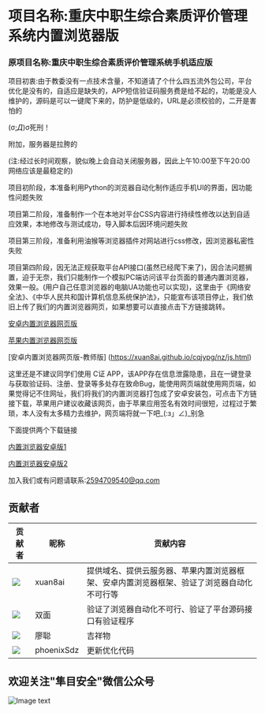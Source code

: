 # 项目名称:重庆中职生综合素质评价管理系统内置浏览器版
### 原项目名称:重庆中职生综合素质评价管理系统手机适应版

项目初衷:由于教委没有一点技术含量，不知道请了个什么四五流外包公司，平台优化是没有的，自适应是缺失的，APP短信验证码服务费是给不起的，功能是没人维护的，源码是可以一键爬下来的，防护是低级的，URL是必须校验的，二开是害怕的

(σ;*Д*)σ死刑！

附加，服务器是拉胯的

(注:经过长时间观察，貌似晚上会自动关闭服务器，因此上午10:00至下午20:00网络应该是最稳定的)

项目初阶段，本准备利用Python的浏览器自动化制作适应手机UI的界面，因功能性问题失败

项目第二阶段，准备制作一个在本地对平台CSS内容进行持续性修改以达到自适应效果，本地修改与测试成功，导入脚本后因环境问题失败

项目第三阶段，准备利用油猴等浏览器插件对网站进行css修改，因浏览器私密性失败

项目第四阶段，因无法正规获取平台API接口(虽然已经爬下来了)，因合法问题搁置，迫于无奈，我们只能制作一个模拟PC端访问该平台页面的普通内置浏览器，效果一般。(用户自己任意浏览器的电脑UA功能也可以实现)，这里由于《网络安全法》、《中华人民共和国计算机信息系统保护法》，只能宣布该项目停止，我们依旧上传了我们的内置浏览器网页，如果想要可以直接点击下方链接跳转。

[安卓内置浏览器网页版](https://xuan8ai.github.io/cqjypg/nz/)

[苹果内置浏览器网页版](http://iecf2e82.xy.procc.top/cqjypg/)

[安卓内置浏览器网页版-教师版]
(https://xuan8ai.github.io/cqjypg/nz/js.html)

这里还是不建议同学们使用 C证 APP，该APP存在信息泄露隐患，且在一键登录与获取验证码、注册、登录等多处存在致命Bug，能使用网页端就使用网页端，如果觉得记不住网址，我们将我们的内置浏览器打包成了安卓安装包，可点击下方链接下载，苹果用户建议收藏该网页，由于苹果应用签名有效时间很短，过程过于繁琐，本人没有太多精力去维护，网页端将就一下吧_(:з」∠)_别急

下面提供两个下载链接

[内置浏览器安卓版1](http://iecf2e82.xy.procc.top/cqjypg/重庆中职生综合素质评价内置浏览器版_0.0.1.apk)

[内置浏览器安卓版2](https://xuan8ai.github.io/cqjypg/nz/重庆中职生综合素质评价内置浏览器版_0.0.1.apk)

加入我们或有问题请联系:2594709540@qq.com

## 贡献者

贡献者  | 昵称  | 贡献内容
 ---- | ----- | ------  
<img src="https://q.qlogo.cn/g?b=qq&s=100&nk=2594709540" />| xuan8ai | 提供域名、提供云服务器、苹果内置浏览器框架、安卓内置浏览器框架、验证了浏览器自动化不可行等
<img src="https://q.qlogo.cn/g?b=qq&s=100&nk=2137089783" />| 双面 | 验证了浏览器自动化不可行、验证了平台源码接口有验证程序
<img src="https://q.qlogo.cn/g?b=qq&s=100&nk=2435863198" />| 廖聪 | 吉祥物
<img src="https://avatars.githubusercontent.com/u/134758010?v=4" />| phoenixSdz | 更新优化代码

欢迎关注"隼目安全"微信公众号
-----
![Image text](https://xuan8ai.github.io/xuanbai/qrcode1718724077637.jpg)